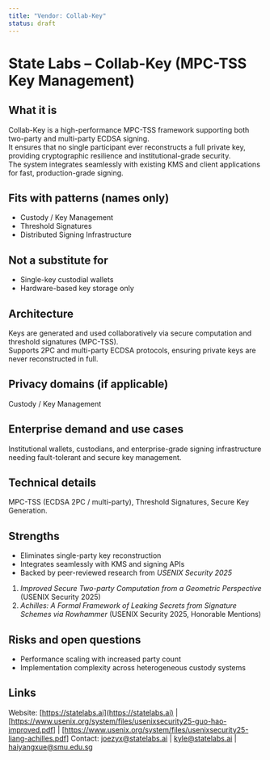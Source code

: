 ```yaml
---
title: "Vendor: Collab-Key"
status: draft
---
```


# State Labs – Collab-Key (MPC-TSS Key Management)

## What it is
Collab-Key is a high-performance MPC-TSS framework supporting both two-party and multi-party ECDSA signing.  
It ensures that no single participant ever reconstructs a full private key, providing cryptographic resilience and institutional-grade security.  
The system integrates seamlessly with existing KMS and client applications for fast, production-grade signing.

## Fits with patterns (names only)
- Custody / Key Management  
- Threshold Signatures  
- Distributed Signing Infrastructure  

## Not a substitute for
- Single-key custodial wallets  
- Hardware-based key storage only  

## Architecture
Keys are generated and used collaboratively via secure computation and threshold signatures (MPC-TSS).  
Supports 2PC and multi-party ECDSA protocols, ensuring private keys are never reconstructed in full.  

## Privacy domains (if applicable)
Custody / Key Management  

## Enterprise demand and use cases
Institutional wallets, custodians, and enterprise-grade signing infrastructure needing fault-tolerant and secure key management.  

## Technical details
MPC-TSS (ECDSA 2PC / multi-party), Threshold Signatures, Secure Key Generation.  

## Strengths
- Eliminates single-party key reconstruction  
- Integrates seamlessly with KMS and signing APIs  
- Backed by peer-reviewed research from *USENIX Security 2025*  
1. *Improved Secure Two-party Computation from a Geometric Perspective* (USENIX Security 2025)
2. *Achilles: A Formal Framework of Leaking Secrets from Signature Schemes via Rowhammer* (USENIX Security 2025, Honorable Mentions)

## Risks and open questions
- Performance scaling with increased party count  
- Implementation complexity across heterogeneous custody systems  

## Links
Website: [https://statelabs.ai](https://statelabs.ai) | [https://www.usenix.org/system/files/usenixsecurity25-guo-hao-improved.pdf] | [https://www.usenix.org/system/files/usenixsecurity25-liang-achilles.pdf]
Contact: [joezyx@statelabs.ai](mailto:joezyx@statelabs.ai) | [kyle@statelabs.ai](mailto:kyle@statelabs.ai) | [haiyangxue@smu.edu.sg](mailto:haiyangxue@smu.edu.sg)

